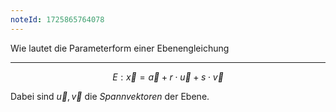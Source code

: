 ```yaml
---
noteId: 1725865764078
---
```


Wie lautet die Parameterform einer Ebenengleichung

---

$$
E: \vec{x} = \vec{a}+r\cdot \vec{u} + s \cdot \vec{v}
$$

Dabei sind $\vec{u},\vec{v}$ die *Spannvektoren* der Ebene.

